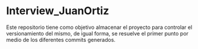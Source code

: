 # Interview_JuanOrtiz
Este repositorio tiene como objetivo almacenar el proyecto para controlar el versionamiento del mismo, de igual forma, se resuelve el primer punto por medio de los diferentes commits generados.
